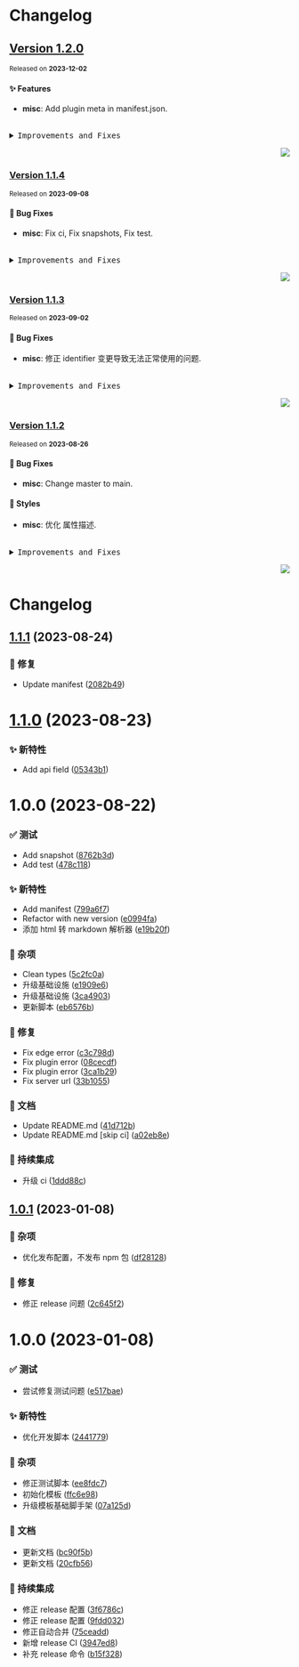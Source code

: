 <a name="readme-top"></a>

# Changelog

## [Version 1.2.0](https://github.com/lobehub/chat-plugin-web-crawler/compare/v1.1.4...v1.2.0)

<sup>Released on **2023-12-02**</sup>

#### ✨ Features

- **misc**: Add plugin meta in manifest.json.

<br/>

<details>
<summary><kbd>Improvements and Fixes</kbd></summary>

#### What's improved

- **misc**: Add plugin meta in manifest.json ([144b22a](https://github.com/lobehub/chat-plugin-web-crawler/commit/144b22a))

</details>

<div align="right">

[![](https://img.shields.io/badge/-BACK_TO_TOP-151515?style=flat-square)](#readme-top)

</div>

### [Version 1.1.4](https://github.com/lobehub/chat-plugin-web-crawler/compare/v1.1.3...v1.1.4)

<sup>Released on **2023-09-08**</sup>

#### 🐛 Bug Fixes

- **misc**: Fix ci, Fix snapshots, Fix test.

<br/>

<details>
<summary><kbd>Improvements and Fixes</kbd></summary>

#### What's fixed

- **misc**: Fix ci ([184e184](https://github.com/lobehub/chat-plugin-web-crawler/commit/184e184))
- **misc**: Fix snapshots ([8188c36](https://github.com/lobehub/chat-plugin-web-crawler/commit/8188c36))
- **misc**: Fix test ([70f4302](https://github.com/lobehub/chat-plugin-web-crawler/commit/70f4302))

</details>

<div align="right">

[![](https://img.shields.io/badge/-BACK_TO_TOP-151515?style=flat-square)](#readme-top)

</div>

### [Version 1.1.3](https://github.com/lobehub/chat-plugin-web-crawler/compare/v1.1.2...v1.1.3)

<sup>Released on **2023-09-02**</sup>

#### 🐛 Bug Fixes

- **misc**: 修正 identifier 变更导致无法正常使用的问题.

<br/>

<details>
<summary><kbd>Improvements and Fixes</kbd></summary>

#### What's fixed

- **misc**: 修正 identifier 变更导致无法正常使用的问题 ([06344c3](https://github.com/lobehub/chat-plugin-web-crawler/commit/06344c3))

</details>

<div align="right">

[![](https://img.shields.io/badge/-BACK_TO_TOP-151515?style=flat-square)](#readme-top)

</div>

### [Version 1.1.2](https://github.com/lobehub/chat-plugin-web-crawler/compare/v1.1.1...v1.1.2)

<sup>Released on **2023-08-26**</sup>

#### 🐛 Bug Fixes

- **misc**: Change master to main.

#### 💄 Styles

- **misc**: 优化 属性描述.

<br/>

<details>
<summary><kbd>Improvements and Fixes</kbd></summary>

#### What's fixed

- **misc**: Change master to main ([cbbf570](https://github.com/lobehub/chat-plugin-web-crawler/commit/cbbf570))

#### Styles

- **misc**: 优化 属性描述 ([43d77e8](https://github.com/lobehub/chat-plugin-web-crawler/commit/43d77e8))

</details>

<div align="right">

[![](https://img.shields.io/badge/-BACK_TO_TOP-151515?style=flat-square)](#readme-top)

</div>

# Changelog

## [1.1.1](https://github.com/lobehub/chat-plugin-web-crawler/compare/v1.1.0...v1.1.1) (2023-08-24)

### 🐛 修复

- Update manifest ([2082b49](https://github.com/lobehub/chat-plugin-web-crawler/commit/2082b49))

# [1.1.0](https://github.com/lobehub/chat-plugin-web-crawler/compare/v1.0.0...v1.1.0) (2023-08-23)

### ✨ 新特性

- Add api field ([05343b1](https://github.com/lobehub/chat-plugin-web-crawler/commit/05343b1))

# 1.0.0 (2023-08-22)

### ✅ 测试

- Add snapshot ([8762b3d](https://github.com/lobehub/chat-plugin-web-crawler/commit/8762b3d))
- Add test ([478c118](https://github.com/lobehub/chat-plugin-web-crawler/commit/478c118))

### ✨ 新特性

- Add manifest ([799a6f7](https://github.com/lobehub/chat-plugin-web-crawler/commit/799a6f7))
- Refactor with new version ([e0994fa](https://github.com/lobehub/chat-plugin-web-crawler/commit/e0994fa))
- 添加 html 转 markdown 解析器 ([e19b20f](https://github.com/lobehub/chat-plugin-web-crawler/commit/e19b20f))

### 🎫 杂项

- Clean types ([5c2fc0a](https://github.com/lobehub/chat-plugin-web-crawler/commit/5c2fc0a))
- 升级基础设施 ([e1909e6](https://github.com/lobehub/chat-plugin-web-crawler/commit/e1909e6))
- 升级基础设施 ([3ca4903](https://github.com/lobehub/chat-plugin-web-crawler/commit/3ca4903))
- 更新脚本 ([eb6576b](https://github.com/lobehub/chat-plugin-web-crawler/commit/eb6576b))

### 🐛 修复

- Fix edge error ([c3c798d](https://github.com/lobehub/chat-plugin-web-crawler/commit/c3c798d))
- Fix plugin error ([08cecdf](https://github.com/lobehub/chat-plugin-web-crawler/commit/08cecdf))
- Fix plugin error ([3ca1b29](https://github.com/lobehub/chat-plugin-web-crawler/commit/3ca1b29))
- Fix server url ([33b1055](https://github.com/lobehub/chat-plugin-web-crawler/commit/33b1055))

### 📝 文档

- Update README.md ([41d712b](https://github.com/lobehub/chat-plugin-web-crawler/commit/41d712b))
- Update README.md \[skip ci] ([a02eb8e](https://github.com/lobehub/chat-plugin-web-crawler/commit/a02eb8e))

### 🔧 持续集成

- 升级 ci ([1ddd88c](https://github.com/lobehub/chat-plugin-web-crawler/commit/1ddd88c))

## [1.0.1](https://github.com/arvinxx/vercel-serverless-api-template/compare/v1.0.0...v1.0.1) (2023-01-08)

### 🎫 杂项

- 优化发布配置，不发布 npm 包 ([df28128](https://github.com/arvinxx/vercel-serverless-api-template/commit/df28128))

### 🐛 修复

- 修正 release 问题 ([2c645f2](https://github.com/arvinxx/vercel-serverless-api-template/commit/2c645f2))

# 1.0.0 (2023-01-08)

### ✅ 测试

- 尝试修复测试问题 ([e517bae](https://github.com/arvinxx/vercel-serverless-api-template/commit/e517bae))

### ✨ 新特性

- 优化开发脚本 ([2441779](https://github.com/arvinxx/vercel-serverless-api-template/commit/2441779))

### 🎫 杂项

- 修正测试脚本 ([ee8fdc7](https://github.com/arvinxx/vercel-serverless-api-template/commit/ee8fdc7))
- 初始化模板 ([ffc6e98](https://github.com/arvinxx/vercel-serverless-api-template/commit/ffc6e98))
- 升级模板基础脚手架 ([07a125d](https://github.com/arvinxx/vercel-serverless-api-template/commit/07a125d))

### 📝 文档

- 更新文档 ([bc90f5b](https://github.com/arvinxx/vercel-serverless-api-template/commit/bc90f5b))
- 更新文档 ([20cfb56](https://github.com/arvinxx/vercel-serverless-api-template/commit/20cfb56))

### 🔧 持续集成

- 修正 release 配置 ([3f6786c](https://github.com/arvinxx/vercel-serverless-api-template/commit/3f6786c))
- 修正 release 配置 ([9fdd032](https://github.com/arvinxx/vercel-serverless-api-template/commit/9fdd032))
- 修正自动合并 ([75ceadd](https://github.com/arvinxx/vercel-serverless-api-template/commit/75ceadd))
- 新增 release CI ([3947ed8](https://github.com/arvinxx/vercel-serverless-api-template/commit/3947ed8))
- 补充 release 命令 ([b15f328](https://github.com/arvinxx/vercel-serverless-api-template/commit/b15f328))
